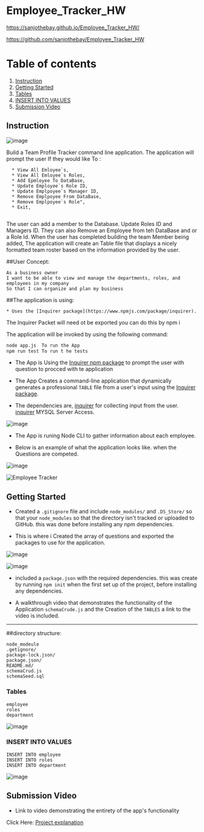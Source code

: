 # Employee_Tracker_HW

https://sanjothebay.github.io/Employee_Tracker_HW/

https://github.com/sanjothebay/Employee_Tracker_HW


# Table of contents

1. [Instruction](#Instruction)
2. [Getting Started](#Getting_Started)
3. [Tables](#Tables)
4. [INSERT INTO VALUES](#INSERT_INTO_VALUES)
5. [Submission Video](#Submission_Video)



## Instruction <a name="Instruction"></a>

![image](https://user-images.githubusercontent.com/67298961/103254681-e8150a80-494b-11eb-9f0a-e9c68ef25874.png)

Build a Team Profile Tracker command line application. The application will prompt the user If they would like To :
```
  * View All Emloyee`s,
  * View All Emloyee`s Roles,
  * Add Epmloyee To DataBase,
  * Update Employee`s Role ID,
  * Update Emplpoyee`s Manager ID,
  * Remove Emplpoyee From DataBase,
  * Remove Emplpoyee`s Role",
  * Exit,
  
```
The user can add a member to the Database. Update Roles ID and Managers ID.
They can also Remove an Employee from teh DataBase and or a Role Id.
When the user has completed building the team Member being added, 
The application will create an Table file that displays a nicely formatted team roster based on the information provided by the user. 


##User Concept:

```
As a business owner
I want to be able to view and manage the departments, roles, and employees in my company
So that I can organize and plan my business
```

##The application is using:

	* Uses the [Inquirer package](https://www.npmjs.com/package/inquirer).
The Inquirer Packet will need ot be exported you can do this by npm i 

The application will be invoked by using the following command:

```bash
node app.js  To run the App
npm run test To run t he tests 
```
* The App is Using the [Inquirer npm package](https://github.com/SBoudrias/Inquirer.js/) to prompt the user with question to procced with te application 

* The App Creates a command-line application that dynamically generates a professional `TABLE` file from a user's input using the 
[Inquirer package](https://www.npmjs.com/package/inquirer).

* The dependencies are, [inquirer](https://www.npmjs.com/package/inquirer) for collecting input from the user.
		[inquirer](https://www.npmjs.com/package/mysql) MYSQL Server Access.

![image](https://user-images.githubusercontent.com/67298961/103260703-42ba6080-4964-11eb-9d54-8d520b681bc2.png)

* The App is runing Node CLI to gather information about each employee.

* Below is an example of what the application looks like. when the Questions are competed.

![image](https://user-images.githubusercontent.com/67298961/103259053-6c23be00-495d-11eb-8770-a73fa29849b2.png)

![Employee Tracker](./assets/employee-Tracker)

## Getting Started <a name="Getting_Started"></a>

* Created a `.gitignore` file and include `node_modules/` and `.DS_Store/` so that your `node_modules` so that the directory isn't tracked or uploaded to GitHub. 
this was done before installing any npm dependencies.

* This is where i Created the array of questions and exported the packages to use for the application.

![image](https://user-images.githubusercontent.com/67298961/103260796-9af16280-4964-11eb-9b73-fccdb4bfbe8c.png)

![image](https://user-images.githubusercontent.com/67298961/103260820-b0ff2300-4964-11eb-9602-3496ffa5bd37.png)

* included a `package.json` with the required dependencies. this was create by running `npm init` when the first set up of the project, before installing any 
dependencies.

* A walkthrough video that demonstrates the functionality of the Application `schemaCrude.js` and the Creation of the `TABLES` a link to the video is included.

 ---

##directory structure:

```
node_modeule 
.getignore/
package-lock.json/
package.json/
README.md/
schemaCrud.js
schemaSeed.sql
```

### Tables <a name="Tables"></a>
```
employee
roles
department
```

![image](https://user-images.githubusercontent.com/67298961/103255596-7a6add80-494f-11eb-8413-f7a50ae21f83.png)


### INSERT INTO VALUES <a name="INSERT_INTO_VALUES"></a>
```
INSERT INTO employee
INSERT INTO roles
INSERT INTO department
```
![image](https://user-images.githubusercontent.com/67298961/103255699-ed745400-494f-11eb-8303-32b83eef25b4.png)



## Submission Video <a name="Submission_Video"></a>

* Link to video demonstrating the entirety of the app's functionality 

Click Here:
[Project explanation]()



